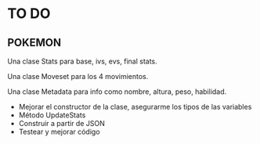 # TO DO
## POKEMON
Una clase Stats para base, ivs, evs, final stats.

Una clase Moveset para los 4 movimientos.

Una clase Metadata para info como nombre, altura, peso, habilidad.

+ Mejorar el constructor de la clase, asegurarme los tipos de las variables
+ Método UpdateStats
+ Construir a partir de JSON
+ Testear y mejorar código
